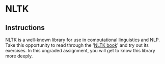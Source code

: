 # NLTK

## Instructions

NLTK is a well-known library for use in computational linguistics and NLP. Take this opportunity to read through the '[NLTK book](https://www.nltk.org/book/)' and try out its exercises. In this ungraded assignment, you will get to know this library more deeply.

